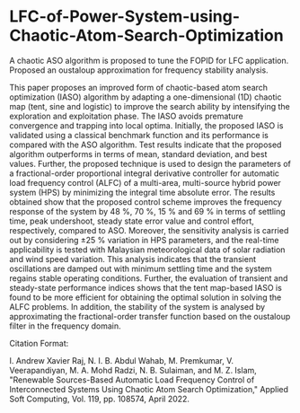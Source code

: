 # LFC-of-Power-System-using-Chaotic-Atom-Search-Optimization
A chaotic ASO algorithm is proposed to tune the FOPID for LFC application. Proposed an oustaloup approximation for frequency stability analysis.

This paper proposes an improved form of chaotic-based atom search optimization (IASO) algorithm by adapting a one-dimensional (1D) chaotic map (tent, sine and logistic) to improve the search ability by intensifying the exploration and exploitation phase. The IASO avoids premature convergence and trapping into local optima. Initially, the proposed IASO is validated using a classical benchmark function and its performance is compared with the ASO algorithm. Test results indicate that the proposed algorithm outperforms in terms of mean, standard deviation, and best values. Further, the proposed technique is used to design the parameters of a fractional-order proportional integral derivative controller for automatic load frequency control (ALFC) of a multi-area, multi-source hybrid power system (HPS) by minimizing the integral time absolute error. The results obtained show that the proposed control scheme improves the frequency response of the system by 48 %, 70 %, 15 % and 69 % in terms of settling time, peak undershoot, steady state error value and control effort, respectively, compared to ASO. Moreover, the sensitivity analysis is carried out by considering ±25 % variation in HPS parameters, and the real-time applicability is tested with Malaysian meteorological data of solar radiation and wind speed variation. This analysis indicates that the transient oscillations are damped out with minimum settling time and the system regains stable operating conditions. Further, the evaluation of transient and steady-state performance indices shows that the tent map-based IASO is found to be more efficient for obtaining the optimal solution in solving the ALFC problems. In addition, the stability of the system is analysed by approximating the fractional-order transfer function based on the oustaloup filter in the frequency domain.

Citation Format:

I. Andrew Xavier Raj, N. I. B. Abdul Wahab, M. Premkumar, V. Veerapandiyan, M. A. Mohd Radzi, N. B. Sulaiman, and M. Z. Islam, "Renewable Sources-Based Automatic Load Frequency Control of Interconnected Systems Using Chaotic Atom Search Optimization," Applied Soft Computing, Vol. 119, pp. 108574, April 2022.
